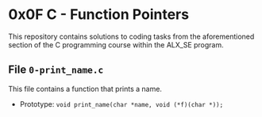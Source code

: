# 0x0F C - Function Pointers
This repository contains solutions to coding tasks from the aforementioned section of the C programming course within the ALX_SE program.

## File `0-print_name.c`
This file contains a function that prints a name.
* Prototype: `void print_name(char *name, void (*f)(char *));`


